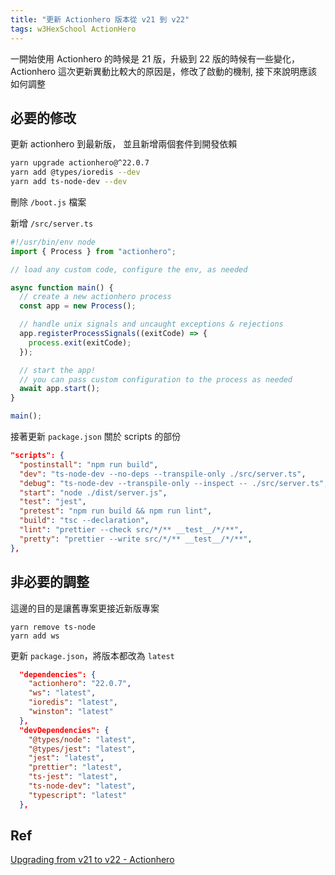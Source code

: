 ```yaml
---
title: "更新 Actionhero 版本從 v21 到 v22"
tags: w3HexSchool ActionHero
---
```


一開始使用 Actionhero 的時候是 21 版，升級到 22 版的時候有一些變化，Actionhero 這次更新異動比較大的原因是，修改了啟動的機制, 接下來說明應該如何調整

## 必要的修改

更新 actionhero 到最新版， 並且新增兩個套件到開發依賴

```bash
yarn upgrade actionhero@^22.0.7
yarn add @types/ioredis --dev
yarn add ts-node-dev --dev
```
刪除 `/boot.js` 檔案

新增 `/src/server.ts`
```ts
#!/usr/bin/env node
import { Process } from "actionhero";

// load any custom code, configure the env, as needed

async function main() {
  // create a new actionhero process
  const app = new Process();

  // handle unix signals and uncaught exceptions & rejections
  app.registerProcessSignals((exitCode) => {
    process.exit(exitCode);
  });

  // start the app!
  // you can pass custom configuration to the process as needed
  await app.start();
}

main();
```

接著更新 `package.json` 關於 scripts 的部份
```json
"scripts": {
  "postinstall": "npm run build",
  "dev": "ts-node-dev --no-deps --transpile-only ./src/server.ts",
  "debug": "ts-node-dev --transpile-only --inspect -- ./src/server.ts",
  "start": "node ./dist/server.js",
  "test": "jest",
  "pretest": "npm run build && npm run lint",
  "build": "tsc --declaration",
  "lint": "prettier --check src/*/** __test__/*/**",
  "pretty": "prettier --write src/*/** __test__/*/**",
},
```

## 非必要的調整

這邊的目的是讓舊專案更接近新版專案

```shell
yarn remove ts-node
yarn add ws
```

更新 `package.json`，將版本都改為 `latest`

```json
  "dependencies": {
    "actionhero": "22.0.7",
    "ws": "latest",
    "ioredis": "latest",
    "winston": "latest"
  },
  "devDependencies": {
    "@types/node": "latest",
    "@types/jest": "latest",
    "jest": "latest",
    "prettier": "latest",
    "ts-jest": "latest",
    "ts-node-dev": "latest",
    "typescript": "latest"
  },
```

## Ref
[Upgrading from v21 to v22 - Actionhero](https://www.actionherojs.com/tutorials/upgrade-path#Upgrading%20from%20v21%20to%20v22)
